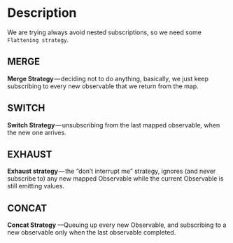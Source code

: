 # Description

We are trying always avoid nested subscriptions, so we need some `Flattening strategy`.

## MERGE

**Merge Strategy** — deciding not to do anything, basically, we just keep subscribing to every new observable that we return from the map.

## SWITCH

**Switch Strategy** — unsubscribing from the last mapped observable, when the new one arrives.

## EXHAUST

**Exhaust strategy** — the “don’t interrupt me” strategy, ignores (and never subscribe to) any new mapped Observable while the current Observable is still emitting values.

## CONCAT

**Concat Strategy** —Queuing up every new Observable, and subscribing to a new observable only when the last observable completed.

